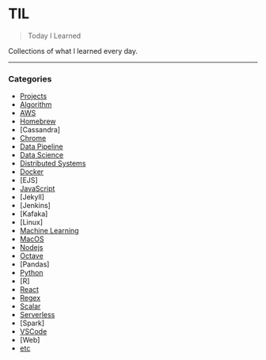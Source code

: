 # TIL
> Today I Learned

Collections of what I learned every day.

---

### Categories
- [Projects](projects)
- [Algorithm](algorithm)
- [AWS](aws)
- [Homebrew](homebrew)
- [Cassandra]
- [Chrome](chrome)
- [Data Pipeline](data-pipeline)
- [Data Science](data-science)
- [Distributed Systems](distributed-systems)
- [Docker](docker)
- [EJS]
- [JavaScript](javascript)
- [Jekyll]
- [Jenkins]
- [Kafaka]
- [Linux]
- [Machine Learning](machine-learning)
- [MacOS](macos)
- [Nodejs](nodejs)
- [Octave](octave)
- [Pandas]
- [Python](python)
- [R]
- [React](react)
- [Regex](regex)
- [Scalar](scalar)
- [Serverless](serverless)
- [Spark]
- [VSCode](vscode)
- [Web]
- [etc](etc)

